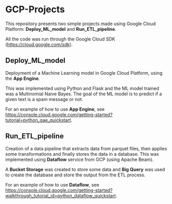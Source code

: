 # GCP-Projects

This repository presents two simple projects made using Google Cloud Platform: **Deploy_ML_model** and **Run_ETL_pipeline**.


All the code was run through the Google Cloud SDK (https://cloud.google.com/sdk).


## Deploy_ML_model

Deployment of a Machine Learning model in Google Cloud Platform, using the **App Engine**.

This was implemented using Python and Flask and the ML model trained was a Multinomial Naive Bayes. The goal of the ML model is to predict if a given text is a spam message or not.

For an example of how to use **App Engine**, see https://console.cloud.google.com/getting-started?tutorial=python_gae_quickstart.


## Run_ETL_pipeline

Creation of a data pipeline that extracts data from parquet files, then applies some transformations and finally stores the data in a database. This was implemented using **Dataflow** service from GCP (using Apache Beam).

A **Bucket Storage** was created to store some data and **Big Query** was used to create the database and store the output from the ETL process.

For an example of how to use **Dataflow**, see https://console.cloud.google.com/getting-started?walkthrough_tutorial_id=python_dataflow_quickstart.

